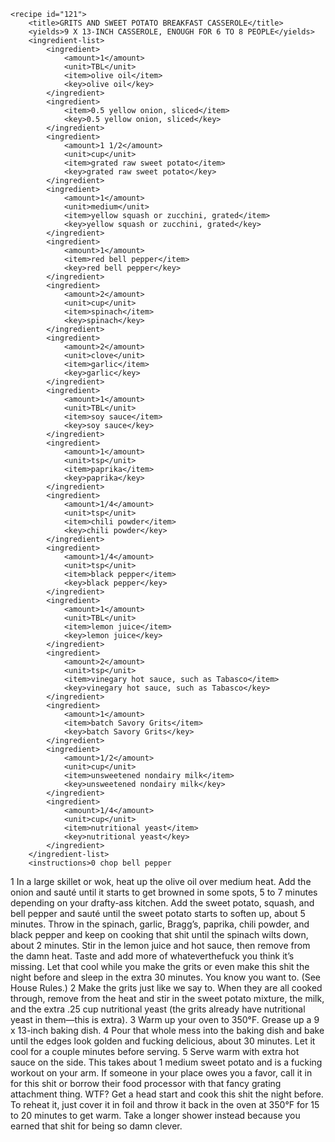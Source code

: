 <?xml version="1.0" encoding="UTF-8"?>
<!DOCTYPE gourmetDoc>
<gourmetDoc>

	<recipe id="121">
		<title>GRITS AND SWEET POTATO BREAKFAST CASSEROLE</title>
		<yields>9 X 13-INCH CASSEROLE, ENOUGH FOR 6 TO 8 PEOPLE</yields>
		<ingredient-list>
			<ingredient>
				<amount>1</amount>
				<unit>TBL</unit>
				<item>olive oil</item>
				<key>olive oil</key>
			</ingredient>
			<ingredient>
				<item>0.5 yellow onion, sliced</item>
				<key>0.5 yellow onion, sliced</key>
			</ingredient>
			<ingredient>
				<amount>1 1/2</amount>
				<unit>cup</unit>
				<item>grated raw sweet potato</item>
				<key>grated raw sweet potato</key>
			</ingredient>
			<ingredient>
				<amount>1</amount>
				<unit>medium</unit>
				<item>yellow squash or zucchini, grated</item>
				<key>yellow squash or zucchini, grated</key>
			</ingredient>
			<ingredient>
				<amount>1</amount>
				<item>red bell pepper</item>
				<key>red bell pepper</key>
			</ingredient>
			<ingredient>
				<amount>2</amount>
				<unit>cup</unit>
				<item>spinach</item>
				<key>spinach</key>
			</ingredient>
			<ingredient>
				<amount>2</amount>
				<unit>clove</unit>
				<item>garlic</item>
				<key>garlic</key>
			</ingredient>
			<ingredient>
				<amount>1</amount>
				<unit>TBL</unit>
				<item>soy sauce</item>
				<key>soy sauce</key>
			</ingredient>
			<ingredient>
				<amount>1</amount>
				<unit>tsp</unit>
				<item>paprika</item>
				<key>paprika</key>
			</ingredient>
			<ingredient>
				<amount>1/4</amount>
				<unit>tsp</unit>
				<item>chili powder</item>
				<key>chili powder</key>
			</ingredient>
			<ingredient>
				<amount>1/4</amount>
				<unit>tsp</unit>
				<item>black pepper</item>
				<key>black pepper</key>
			</ingredient>
			<ingredient>
				<amount>1</amount>
				<unit>TBL</unit>
				<item>lemon juice</item>
				<key>lemon juice</key>
			</ingredient>
			<ingredient>
				<amount>2</amount>
				<unit>tsp</unit>
				<item>vinegary hot sauce, such as Tabasco</item>
				<key>vinegary hot sauce, such as Tabasco</key>
			</ingredient>
			<ingredient>
				<amount>1</amount>
				<item>batch Savory Grits</item>
				<key>batch Savory Grits</key>
			</ingredient>
			<ingredient>
				<amount>1/2</amount>
				<unit>cup</unit>
				<item>unsweetened nondairy milk</item>
				<key>unsweetened nondairy milk</key>
			</ingredient>
			<ingredient>
				<amount>1/4</amount>
				<unit>cup</unit>
				<item>nutritional yeast</item>
				<key>nutritional yeast</key>
			</ingredient>
		</ingredient-list>
		<instructions>0 chop bell pepper
1 In a large skillet or wok, heat up the olive oil over medium heat. Add the onion and sauté until it starts to get browned in some spots, 5 to 7 minutes depending on your drafty-ass kitchen. Add the sweet potato, squash, and bell pepper and sauté until the sweet potato starts to soften up, about 5 minutes. Throw in the spinach, garlic, Bragg’s, paprika, chili powder, and black pepper and keep on cooking that shit until the spinach wilts down, about 2 minutes. Stir in the lemon juice and hot sauce, then remove from the damn heat. Taste and add more of whateverthefuck you think it’s missing. Let that cool while you make the grits or even make this shit the night before and sleep in the extra 30 minutes. You know you want to. (See House Rules.)
2 Make the grits just like we say to. When they are all cooked through, remove from the heat and stir in the sweet potato mixture, the milk, and the extra .25 cup nutritional yeast (the grits already have nutritional yeast in them—this is extra).
3 Warm up your oven to 350°F. Grease up a 9 x 13-inch baking dish.
4 Pour that whole mess into the baking dish and bake until the edges look golden and fucking delicious, about 30 minutes. Let it cool for a couple minutes before serving.
5 Serve warm with extra hot sauce on the side.</instructions>
		<modifications>This takes about 1 medium sweet potato and is a fucking workout on your arm. If someone in your place owes you a favor, call it in for this shit or borrow their food processor with that fancy grating attachment thing.
 WTF?
Get a head start and cook this shit the night before. To reheat it, just cover it in foil and throw it back in the oven at 350°F for 15 to 20 minutes to get warm. Take a longer shower instead because you earned that shit for being so damn clever.</modifications>
	</recipe>
	
</gourmetDoc>